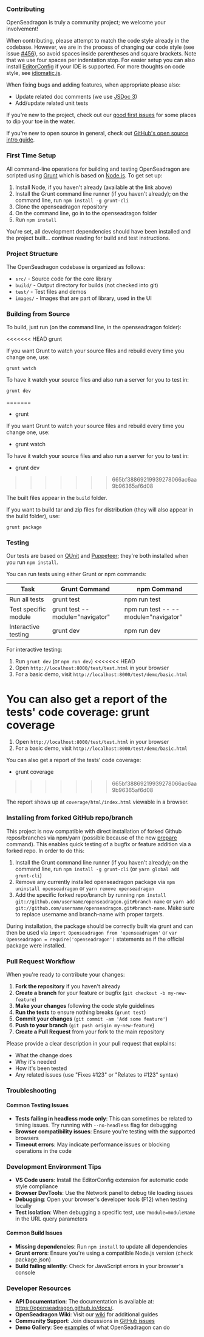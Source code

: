 ### Contributing

OpenSeadragon is truly a community project; we welcome your involvement!

When contributing, please attempt to match the code style already in the codebase.
However, we are in the process of changing our code style (see issue [#456](https://github.com/openseadragon/openseadragon/issues/456)), so avoid spaces inside parentheses and square brackets. Note that we use four spaces per indentation stop. For easier setup you can also install [EditorConfig](https://editorconfig.org/) if your IDE is supported. For more thoughts on code style, see [idiomatic.js](https://github.com/rwldrn/idiomatic.js/).

When fixing bugs and adding features, when appropriate please also:

* Update related doc comments (we use [JSDoc 3](https://jsdoc.app/))
* Add/update related unit tests

If you're new to the project, check out our [good first issues](https://github.com/openseadragon/openseadragon/issues?labels=good+first+issue&page=1&state=open) for some places to dip your toe in the water.

If you're new to open source in general, check out [GitHub's open source intro guide](https://guides.github.com/activities/contributing-to-open-source/).

### First Time Setup

All command-line operations for building and testing OpenSeadragon are scripted using [Grunt](https://gruntjs.com/) which is based on [Node.js](https://nodejs.org/). To get set up:

1. Install Node, if you haven't already (available at the link above)
1. Install the Grunt command line runner (if you haven't already); on the command line, run `npm install -g grunt-cli`
1. Clone the openseadragon repository
1. On the command line, go in to the openseadragon folder
1. Run `npm install`

You're set, all development dependencies should have been installed and the project built...
continue reading for build and test instructions.

### Project Structure

The OpenSeadragon codebase is organized as follows:

- `src/` - Source code for the core library
- `build/` - Output directory for builds (not checked into git)
- `test/` - Test files and demos
- `images/` - Images that are part of library, used in the UI


### Building from Source

To build, just run (on the command line, in the openseadragon folder):

<<<<<<< HEAD
    grunt

If you want Grunt to watch your source files and rebuild every time you change one, use:

    grunt watch

To have it watch your source files and also run a server for you to test in:

    grunt dev
=======
  - grunt

If you want Grunt to watch your source files and rebuild every time you change one, use:

   - grunt watch

To have it watch your source files and also run a server for you to test in:

   - grunt dev
>>>>>>> 665bf38869219939278066ac6aa9b96365af6d08

The built files appear in the `build` folder.

If you want to build tar and zip files for distribution (they will also appear in the build folder), use:

    grunt package


### Testing

Our tests are based on [QUnit](https://qunitjs.com/) and [Puppeteer](https://github.com/GoogleChrome/puppeteer); they're both installed when you run `npm install`.

You can run tests using either Grunt or npm commands:

| Task | Grunt Command | npm Command |
|------|--------------|-------------|
| Run all tests | grunt test | npm run test |
| Test specific module | grunt test --module="navigator" | npm run test -- --module="navigator" |
| Interactive testing | grunt dev | npm run dev |

For interactive testing:
1. Run `grunt dev` (or `npm run dev`)
<<<<<<< HEAD
2. Open `http://localhost:8000/test/test.html` in your browser
3. For a basic demo, visit `http://localhost:8000/test/demo/basic.html`

You can also get a report of the tests' code coverage:
    grunt coverage
=======
1. Open `http://localhost:8000/test/test.html` in your browser
1. For a basic demo, visit `http://localhost:8000/test/demo/basic.html`

You can also get a report of the tests' code coverage:
- grunt coverage
>>>>>>> 665bf38869219939278066ac6aa9b96365af6d08

The report shows up at `coverage/html/index.html` viewable in a browser.

### Installing from forked GitHub repo/branch

This project is now compatible with direct installation of forked Github repos/branches via npm/yarn (possible because of the new [prepare](https://docs.npmjs.com/misc/scripts) command).  This enables quick testing of a bugfix or feature addition via a forked repo.  In order to do this:

1. Install the Grunt command line runner (if you haven't already); on the command line, run `npm install -g grunt-cli` (or `yarn global add grunt-cli`)
1. Remove any currently installed openseadragon package via `npm uninstall openseadragon` or `yarn remove openseadragon`
1. Add the specific forked repo/branch by running `npm install git://github.com/username/openseadragon.git#branch-name` or `yarn add git://github.com/username/openseadragon.git#branch-name`. Make sure to replace username and branch-name with proper targets.

During installation, the package should be correctly built via grunt and can then be used via `import Openseadragon from 'openseadragon'` or `var Openseadragon = require('openseadragon')` statements as if the official package were installed.

### Pull Request Workflow

When you're ready to contribute your changes:

1. **Fork the repository** if you haven't already
1. **Create a branch** for your feature or bugfix (`git checkout -b my-new-feature`)
1. **Make your changes** following the code style guidelines
1. **Run the tests** to ensure nothing breaks (`grunt test`)
1. **Commit your changes** (`git commit -am 'Add some feature'`)
1. **Push to your branch** (`git push origin my-new-feature`)
1. **Create a Pull Request** from your fork to the main repository

Please provide a clear description in your pull request that explains:
- What the change does
- Why it's needed
- How it's been tested
- Any related issues (use "Fixes #123" or "Relates to #123" syntax)


### Troubleshooting

#### Common Testing Issues

- **Tests failing in headless mode only**: This can sometimes be related to timing issues. Try running with `--no-headless` flag for debugging
- **Browser compatibility issues**: Ensure you're testing with the supported browsers
- **Timeout errors**: May indicate performance issues or blocking operations in the code

### Development Environment Tips

- **VS Code users**: Install the EditorConfig extension for automatic code style compliance
- **Browser DevTools**: Use the Network panel to debug tile loading issues
- **Debugging**: Open your browser's developer tools (F12) when testing locally
- **Test isolation**: When debugging a specific test, use `?module=moduleName` in the URL query parameters

#### Common Build Issues

- **Missing dependencies**: Run `npm install` to update all dependencies
- **Grunt errors**: Ensure you're using a compatible Node.js version (check package.json)
- **Build failing silently**: Check for JavaScript errors in your browser's console

### Developer Resources

- **API Documentation**: The documentation is available at: https://openseadragon.github.io/docs/.
- **OpenSeadragon Wiki**: Visit our [wiki](https://github.com/openseadragon/openseadragon/wiki) for additional guides
- **Community Support**: Join discussions in [GitHub issues](https://github.com/openseadragon/openseadragon/issues)
- **Demo Gallery**: See [examples](http://openseadragon.github.io/#examples-and-features) of what OpenSeadragon can do
